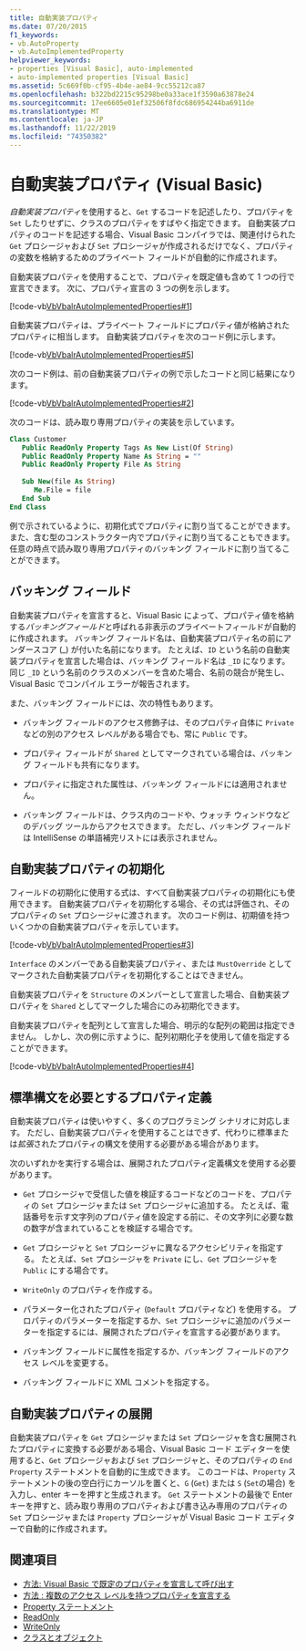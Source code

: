 ```yaml
---
title: 自動実装プロパティ
ms.date: 07/20/2015
f1_keywords:
- vb.AutoProperty
- vb.AutoImplementedProperty
helpviewer_keywords:
- properties [Visual Basic], auto-implemented
- auto-implemented properties [Visual Basic]
ms.assetid: 5c669f0b-cf95-4b4e-ae84-9cc55212ca87
ms.openlocfilehash: b322bd2215c95298be0a33ace1f3590a63878e24
ms.sourcegitcommit: 17ee6605e01ef32506f8fdc686954244ba6911de
ms.translationtype: MT
ms.contentlocale: ja-JP
ms.lasthandoff: 11/22/2019
ms.locfileid: "74350382"
---
```

# <a name="auto-implemented-properties-visual-basic"></a>自動実装プロパティ (Visual Basic)
*自動実装プロパティ*を使用すると、`Get` するコードを記述したり、プロパティを `Set` したりせずに、クラスのプロパティをすばやく指定できます。 自動実装プロパティのコードを記述する場合、Visual Basic コンパイラでは、関連付けられた `Get` プロシージャおよび `Set` プロシージャが作成されるだけでなく、プロパティの変数を格納するためのプライベート フィールドが自動的に作成されます。  
  
 自動実装プロパティを使用することで、プロパティを既定値も含めて 1 つの行で宣言できます。 次に、プロパティ宣言の 3 つの例を示します。  
  
 [!code-vb[VbVbalrAutoImplementedProperties#1](~/samples/snippets/visualbasic/VS_Snippets_VBCSharp/vbvbalrautoimplementedproperties/vb/module1.vb#1)]  
  
 自動実装プロパティは、プライベート フィールドにプロパティ値が格納されたプロパティに相当します。 自動実装プロパティを次のコード例に示します。  
  
 [!code-vb[VbVbalrAutoImplementedProperties#5](~/samples/snippets/visualbasic/VS_Snippets_VBCSharp/vbvbalrautoimplementedproperties/vb/module1.vb#5)]  
  
 次のコード例は、前の自動実装プロパティの例で示したコードと同じ結果になります。  
  
 [!code-vb[VbVbalrAutoImplementedProperties#2](~/samples/snippets/visualbasic/VS_Snippets_VBCSharp/vbvbalrautoimplementedproperties/vb/module1.vb#2)]  
  
 次のコードは、読み取り専用プロパティの実装を示しています。  
  
```vb  
Class Customer  
   Public ReadOnly Property Tags As New List(Of String)  
   Public ReadOnly Property Name As String = ""  
   Public ReadOnly Property File As String  
  
   Sub New(file As String)  
      Me.File = file  
   End Sub  
End Class  
```  
  
 例で示されているように、初期化式でプロパティに割り当てることができます。また、含む型のコンストラクター内でプロパティに割り当てることもできます。  任意の時点で読み取り専用プロパティのバッキング フィールドに割り当てることができます。  
  
## <a name="backing-field"></a>バッキング フィールド  
 自動実装プロパティを宣言すると、Visual Basic によって、プロパティ値を格納する*バッキングフィールド*と呼ばれる非表示のプライベートフィールドが自動的に作成されます。 バッキング フィールド名は、自動実装プロパティ名の前にアンダースコア (_) が付いた名前になります。 たとえば、`ID` という名前の自動実装プロパティを宣言した場合は、バッキング フィールド名は `_ID` になります。 同じ `_ID` という名前のクラスのメンバーを含めた場合、名前の競合が発生し、Visual Basic でコンパイル エラーが報告されます。  
  
 また、バッキング フィールドには、次の特性もあります。  
  
- バッキング フィールドのアクセス修飾子は、そのプロパティ自体に `Private` などの別のアクセス レベルがある場合でも、常に `Public` です。  
  
- プロパティ フィールドが `Shared` としてマークされている場合は、バッキング フィールドも共有になります。  
  
- プロパティに指定された属性は、バッキング フィールドには適用されません。  
  
- バッキング フィールドは、クラス内のコードや、ウォッチ ウィンドウなどのデバッグ ツールからアクセスできます。 ただし、バッキング フィールドは IntelliSense の単語補完リストには表示されません。  
  
## <a name="initializing-an-auto-implemented-property"></a>自動実装プロパティの初期化  
 フィールドの初期化に使用する式は、すべて自動実装プロパティの初期化にも使用できます。 自動実装プロパティを初期化する場合、その式は評価され、そのプロパティの `Set` プロシージャに渡されます。 次のコード例は、初期値を持ついくつかの自動実装プロパティを示しています。  
  
 [!code-vb[VbVbalrAutoImplementedProperties#3](~/samples/snippets/visualbasic/VS_Snippets_VBCSharp/vbvbalrautoimplementedproperties/vb/module1.vb#3)]  
  
 `Interface` のメンバーである自動実装プロパティ、または `MustOverride` としてマークされた自動実装プロパティを初期化することはできません。  
  
 自動実装プロパティを `Structure` のメンバーとして宣言した場合、自動実装プロパティを `Shared` としてマークした場合にのみ初期化できます。  
  
 自動実装プロパティを配列として宣言した場合、明示的な配列の範囲は指定できません。 しかし、次の例に示すように、配列初期化子を使用して値を指定することができます。  
  
 [!code-vb[VbVbalrAutoImplementedProperties#4](~/samples/snippets/visualbasic/VS_Snippets_VBCSharp/vbvbalrautoimplementedproperties/vb/module1.vb#4)]  
  
## <a name="property-definitions-that-require-standard-syntax"></a>標準構文を必要とするプロパティ定義  
 自動実装プロパティは使いやすく、多くのプログラミング シナリオに対応します。 ただし、自動実装プロパティを使用することはできず、代わりに標準または*拡張*されたプロパティの構文を使用する必要がある場合があります。  
  
 次のいずれかを実行する場合は、展開されたプロパティ定義構文を使用する必要があります。  
  
- `Get` プロシージャで受信した値を検証するコードなどのコードを、プロパティの `Set` プロシージャまたは `Set` プロシージャに追加する。 たとえば、電話番号を示す文字列のプロパティ値を設定する前に、その文字列に必要な数の数字が含まれていることを検証する場合です。  
  
- `Get` プロシージャと `Set` プロシージャに異なるアクセシビリティを指定する。 たとえば、`Set` プロシージャを `Private` にし、`Get` プロシージャを `Public` にする場合です。  
  
- `WriteOnly` のプロパティを作成する。  
  
- パラメーター化されたプロパティ (`Default` プロパティなど) を使用する。 プロパティのパラメーターを指定するか、`Set` プロシージャに追加のパラメーターを指定するには、展開されたプロパティを宣言する必要があります。  
  
- バッキング フィールドに属性を指定するか、バッキング フィールドのアクセス レベルを変更する。  
  
- バッキング フィールドに XML コメントを指定する。  
  
## <a name="expanding-an-auto-implemented-property"></a>自動実装プロパティの展開  
 自動実装プロパティを `Get` プロシージャまたは `Set` プロシージャを含む展開されたプロパティに変換する必要がある場合、Visual Basic コード エディターを使用すると、`Get` プロシージャおよび `Set` プロシージャと、そのプロパティの `End Property` ステートメントを自動的に生成できます。 このコードは、`Property` ステートメントの後の空白行にカーソルを置くと、`G` (`Get`) または `S` (`Set`の場合) を入力し、enter キーを押すと生成されます。 `Get` ステートメントの最後で Enter キーを押すと、読み取り専用のプロパティおよび書き込み専用のプロパティの `Set` プロシージャまたは `Property` プロシージャが Visual Basic コード エディターで自動的に作成されます。  
  
## <a name="see-also"></a>関連項目

- [方法: Visual Basic で既定のプロパティを宣言して呼び出す](./how-to-declare-and-call-a-default-property.md)
- [方法 : 複数のアクセス レベルを持つプロパティを宣言する](./how-to-declare-a-property-with-mixed-access-levels.md)
- [Property ステートメント](../../../../visual-basic/language-reference/statements/property-statement.md)
- [ReadOnly](../../../../visual-basic/language-reference/modifiers/readonly.md)
- [WriteOnly](../../../../visual-basic/language-reference/modifiers/writeonly.md)
- [クラスとオブジェクト](../../../../visual-basic/programming-guide/language-features/objects-and-classes/index.md)
